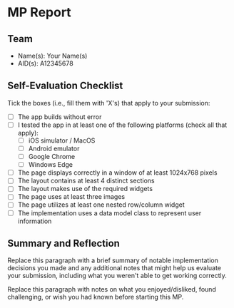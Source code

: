 # MP Report

## Team

- Name(s): Your Name(s)
- AID(s): A12345678

## Self-Evaluation Checklist

Tick the boxes (i.e., fill them with 'X's) that apply to your submission:

- [ ] The app builds without error
- [ ] I tested the app in at least one of the following platforms (check all that apply):
  - [ ] iOS simulator / MacOS
  - [ ] Android emulator
  - [ ] Google Chrome
  - [ ] Windows Edge
- [ ] The page displays correctly in a window of at least 1024x768 pixels
- [ ] The layout contains at least 4 distinct sections
- [ ] The layout makes use of the required widgets
- [ ] The page uses at least three images
- [ ] The page utilizes at least one nested row/column widget
- [ ] The implementation uses a data model class to represent user information

## Summary and Reflection

Replace this paragraph with a brief summary of notable implementation decisions you made and any additional notes that might help us evaluate your submission, including what you weren't able to get working correctly.

Replace this paragraph with notes on what you enjoyed/disliked, found challenging, or wish you had known before starting this MP.
